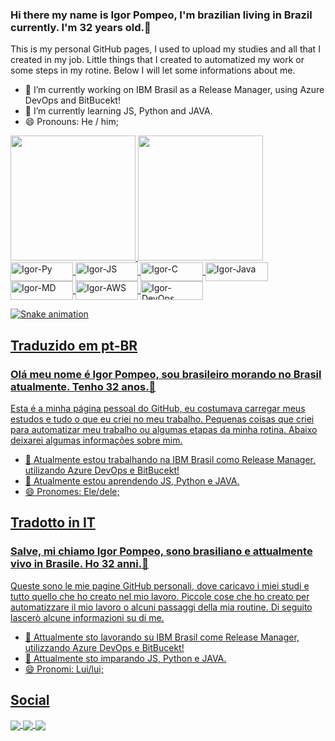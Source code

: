 ### Hi there my name is Igor Pompeo, I'm brazilian living in Brazil currently. I'm 32 years old.👋
This is my personal GitHub pages, I used to upload my studies and all that I created in my job.
Little things that I created to automatized my work or some steps in my rotine.
Below I will let some informations about me.

- 🔭 I’m currently working on IBM Brasil as a Release Manager, using Azure DevOps and BitBucekt!
- 🌱 I’m currently learning JS, Python and JAVA.
- 😄 Pronouns: He / him;

<div id="temas">
  <a href="https://github.com/igorpompeo">
  <img height = 200em src="https://github-readme-stats.vercel.app/api?username=igorpompeo&count_private=true&show_icons=true&theme=onedark"/>
  <img height = 200em src="https://github-readme-stats.vercel.app/api/top-langs/?username=igorpompeo&layout=compact&langs_count=16&theme=onedark"/>
</div>
<div id="icons">
  <img align="center" alt="Igor-Py" height="30" width="100" src="https://img.shields.io/badge/Python-3776AB?style=for-the-badge&logo=python&logoColor=white"/>
  <img align="center" alt="Igor-JS" height="30" width="100" src="https://img.shields.io/badge/JavaScript-F7DF1E?style=for-the-badge&logo=javascript&logoColor=black"/>
  <img align="center" alt="Igor-C" height="30" width="100" src="https://img.shields.io/badge/C-00599C?style=for-the-badge&logo=c&logoColor=white"/>
  <img align="center" alt="Igor-Java" height="30" width="100" src="https://img.shields.io/badge/Java-ED8B00?style=for-the-badge&logo=openjdk&logoColor=white"/>
  <img align="center" alt="Igor-MD" height="30" width="100" src="https://img.shields.io/badge/Markdown-000000?style=for-the-badge&logo=markdown&logoColor=white"/>
  <img align="center" alt="Igor-AWS" height="30" width="100" src="https://img.shields.io/badge/Amazon_AWS-FF9900?style=for-the-badge&logo=amazonaws&logoColor=white"/>
  <img align="center" alt="Igor-DevOps" height="30" width="100" src="https://img.shields.io/badge/Azure_DevOps-0078D7?style=for-the-badge&logo=azure-devops&logoColor=white"/>
</div>
  
![Snake animation](https://github.com/igorpompeo/igorpompeo/blob/output/github-contribution-grid-snake.svg)
   
## Traduzido em pt-BR
### Olá meu nome é Igor Pompeo, sou brasileiro morando no Brasil atualmente. Tenho 32 anos.👋
Esta é a minha página pessoal do GitHub, eu costumava carregar meus estudos e tudo o que eu criei no meu trabalho.
Pequenas coisas que criei para automatizar meu trabalho ou algumas etapas da minha rotina.
Abaixo deixarei algumas informações sobre mim.

- 🔭 Atualmente estou trabalhando na IBM Brasil como Release Manager, utilizando Azure DevOps e BitBucekt!
- 🌱 Atualmente estou aprendendo JS, Python e JAVA.
- 😄 Pronomes: Ele/dele;

## Tradotto in IT 
### Salve, mi chiamo Igor Pompeo, sono brasiliano e attualmente vivo in Brasile. Ho 32 anni.👋
Queste sono le mie pagine GitHub personali, dove caricavo i miei studi e tutto quello che ho creato nel mio lavoro.
Piccole cose che ho creato per automatizzare il mio lavoro o alcuni passaggi della mia routine.
Di seguito lascerò alcune informazioni su di me.

- 🔭 Attualmente sto lavorando su IBM Brasil come Release Manager, utilizzando Azure DevOps e BitBucekt!
- 🌱 Attualmente sto imparando JS, Python e JAVA.
- 😄 Pronomi: Lui/lui;
  
## Social
    
<div id="social">
  <a href="https://www.linkedin.com/in/igor-pompeo-679636b2/"><img align="center" src="https://img.shields.io/badge/LinkedIn-0077B5?style=for-the-badge&logo=linkedin&logoColor=white">
  <a href="mailto:pompbass@gmail.com"><img align="center" src="https://img.shields.io/badge/Gmail-D14836?style=for-the-badge&logo=gmail&logoColor=white">
  <a href="https://www.instagram.com/pompeotavares/"><img align="center" src="https://img.shields.io/badge/Instagram-E4405F?style=for-the-badge&logo=instagram&logoColor=white">
</div>

<!--
**igorpompeo/igorpompeo** is a ✨ _special_ ✨ repository because its `README.md` (this file) appears on your GitHub profile.

Here are some ideas to get you started:

- ⚡ Fun fact: ...
-->
